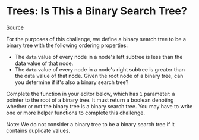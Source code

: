 # Trees: Is This a Binary Search Tree?

[Source](https://www.hackerrank.com/challenges/ctci-is-binary-search-tree)

For the purposes of this challenge, we define a binary search tree to be a binary tree with the following ordering properties:

- The `data` value of every node in a node's left subtree is less than the data value of that node.
- The `data` value of every node in a node's right subtree is greater than the data value of that node.
Given the root node of a binary tree, can you determine if it's also a binary search tree?

Complete the function in your editor below, which has `1` parameter: a pointer to the root of a binary tree. It must return a boolean denoting whether or not the binary tree is a binary search tree. You may have to write one or more helper functions to complete this challenge.

Note: We do not consider a binary tree to be a binary search tree if it contains duplicate values.